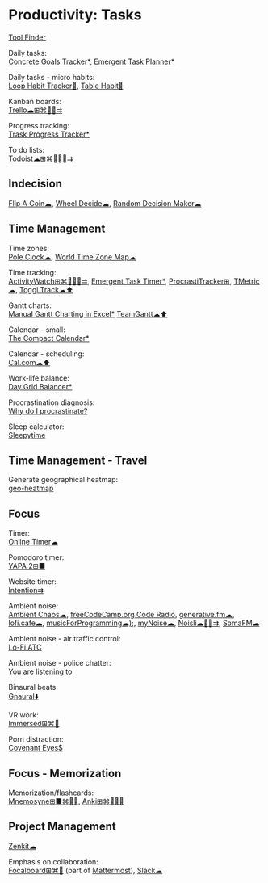 # Productivity: Tasks

[Tool Finder](https://toolfinder.co/)

Daily tasks:  
[Concrete Goals Tracker*](https://davidseah.com/node/the-concrete-goals-tracker/),
[Emergent Task Planner*](https://davidseah.com/node/the-emergent-task-planner/)

Daily tasks - micro habits:  
[Loop Habit Tracker🤖](https://github.com/iSoron/uhabits),
[Table Habit🤖](https://github.com/FriesI23/mhabit)

Kanban boards:  
[Trello☁⊞⌘🍎🤖⇉](https://trello.com/)

Progress tracking:  
[Trask Progress Tracker*](https://davidseah.com/node/the-task-progress-tracker/)

To do lists:  
[Todoist☁⊞⌘🐧🍎🤖⇉](https://todoist.com/)

## Indecision

[Flip A Coin☁](https://commentpicker.com/flip-a-coin.php),
[Wheel Decide☁](https://commentpicker.com/wheel-decide.php),
[Random Decision Maker☁](https://commentpicker.com/decision-maker.php)

## Time Management

Time zones:  
[Pole Clock☁](https://poleclock.com/),
[World Time Zone Map☁](https://24timezones.com/timezone-map)

Time tracking:  
[ActivityWatch⊞⌘🐧🍎🤖⇉](https://activitywatch.net/),
[Emergent Task Timer*](https://davidseah.com/node/the-emergent-task-timer/),
[ProcrastiTracker⊞](http://strlen.com/procrastitracker/),
[TMetric☁](https://tmetric.com/),
[Toggl Track☁⬆️](https://toggl.com/track/)

Gantt charts:  
[Manual Gantt Charting in Excel*](https://davidseah.com/node/manual-gantt-charting-in-excel/)
[TeamGantt☁⬆️](https://www.teamgantt.com/)

Calendar - small:  
[The Compact Calendar*](https://davidseah.com/node/compact-calendar/)

Calendar - scheduling:  
[Cal.com☁⬆️](https://cal.com/)

Work-life balance:  
[Day Grid Balancer*](https://davidseah.com/node/the-day-grid-balancer/)

Procrastination diagnosis:  
[Why do I procrastinate?](https://whydoiprocrastinate.com/)

Sleep calculator:  
[Sleepytime](https://sleepopolis.com/calculators/sleep/)

## Time Management - Travel

Generate geographical heatmap:  
[geo-heatmap](https://github.com/luka1199/geo-heatmap)

## Focus

Timer:  
[Online Timer☁](http://www.timer-tab.com/)

Pomodoro timer:  
[YAPA 2⊞■](https://github.com/YetAnotherPomodoroApp/YAPA-2)

Website timer:  
[Intention⇉](https://addons.mozilla.org/en-US/firefox/addon/intention/)

Ambient noise:  
[Ambient Chaos☁](https://neal.fun/ambient-chaos/),
[freeCodeCamp.org Code Radio](https://coderadio.freecodecamp.org/),
[generative.fm☁](https://generative.fm/),
[lofi.cafe☁](https://lofi.cafe/),
[musicForProgramming☁);](https://www.musicforprogramming.net/),
[myNoise☁](https://mynoise.net/),
[Noisli☁🍎🤖⇉](https://www.noisli.com/),
[SomaFM☁](https://somafm.com/)

Ambient noise - air traffic control:  
[Lo-Fi ATC](https://www.lofiatc.com/)

Ambient noise - police chatter:  
[You are listening to](http://youarelistening.to/)

Binaural beats:  
[Gnaural⬇️](https://sourceforge.net/projects/gnaural/)

VR work:  
[Immersed⊞⌘🐧](https://immersed.com/)

Porn distraction:  
[Covenant Eyes$](https://www.covenanteyes.com/)

## Focus - Memorization

Memorization/flashcards:  
[Mnemosyne⊞■⌘🐧🤖](https://mnemosyne-proj.org/),
[Anki⊞⌘🐧🍎🤖](https://apps.ankiweb.net/)

## Project Management

[Zenkit☁](https://zenkit.com)

Emphasis on collaboration:  
[Focalboard⊞⌘🐧](https://www.focalboard.com/) (part of [Mattermost](https://mattermost.com/)),
[Slack☁](https://slack.com/)
